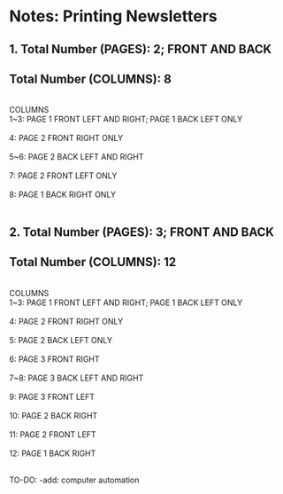 # Notes: Printing Newsletters
## 1. Total Number (PAGES): 2; FRONT AND BACK<br/>
## Total Number (COLUMNS): 8<br/>
<br/>
COLUMNS<br/>
1~3: PAGE 1 FRONT LEFT AND RIGHT; PAGE 1 BACK LEFT ONLY<br/>
<br/>
4: PAGE 2 FRONT RIGHT ONLY<br/>
<br/>
5~6: PAGE 2 BACK LEFT AND RIGHT<br/>
<br/>
7: PAGE 2 FRONT LEFT ONLY<br/>
<br/>
8: PAGE 1 BACK RIGHT ONLY<br/>
<br/>

## 2. Total Number (PAGES): 3; FRONT AND BACK
## Total Number (COLUMNS): 12
<br/>
COLUMNS<br/>
1~3: PAGE 1 FRONT LEFT AND RIGHT; PAGE 1 BACK LEFT ONLY<br/>
<br/>
4: PAGE 2 FRONT RIGHT ONLY<br/>
<br/>
5: PAGE 2 BACK LEFT ONLY<br/>
<br/>
6: PAGE 3 FRONT RIGHT<br/>
<br/>
7~8: PAGE 3 BACK LEFT AND RIGHT<br/>
<br/>
9: PAGE 3 FRONT LEFT<br/>
<br/>
10: PAGE 2 BACK RIGHT<br/>
<br/>
11: PAGE 2 FRONT LEFT<br/>
<br/>
12: PAGE 1 BACK RIGHT<br/>
<br/>

TO-DO: -add: computer automation
